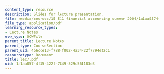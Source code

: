 ```yaml
---
content_type: resource
description: Slides for lecture presentation.
file: /media/courses/15-511-financial-accounting-summer-2004/1a1aa8574f35422f7849529c561183e3_lec7.pdf
file_type: application/pdf
learning_resource_types:
- Lecture Notes
ocw_type: OCWFile
parent_title: Lecture Notes
parent_type: CourseSection
parent_uid: 4b6cce13-f788-f002-4a34-22f7794e22c1
resourcetype: Document
title: lec7.pdf
uid: 1a1aa857-4f35-422f-7849-529c561183e3
---
```

